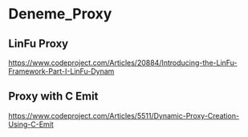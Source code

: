 # Deneme_Proxy

## LinFu Proxy
https://www.codeproject.com/Articles/20884/Introducing-the-LinFu-Framework-Part-I-LinFu-Dynam

## Proxy with C Emit
https://www.codeproject.com/Articles/5511/Dynamic-Proxy-Creation-Using-C-Emit
